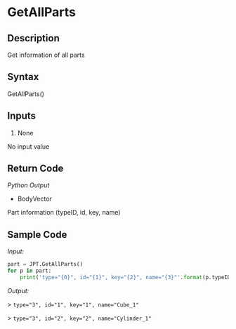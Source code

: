 # GetAllParts

## Description

Get information of all parts

## Syntax

GetAllParts()

## Inputs

1. None

No input value

## Return Code

_Python Output_

- BodyVector

Part information (typeID, id, key, name)

## Sample Code

_Input:_

```python
part = JPT.GetAllParts()
for p in part:
    print('type="{0}", id="{1}", key="{2}", name="{3}"'.format(p.typeID, p.id, p.key, p.name))
```

_Output:_

\> `type="3", id="1", key="1", name="Cube_1"`

\> `type="3", id="2", key="2", name="Cylinder_1"`
